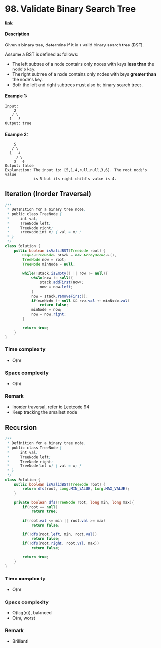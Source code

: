 # 98. Validate Binary Search Tree

#### [link](https://leetcode.com/problems/validate-binary-search-tree/) 

#### Description
Given a binary tree, determine if it is a valid binary search tree (BST).

Assume a BST is defined as follows:

* The left subtree of a node contains only nodes with keys **less than** the node's key.
* The right subtree of a node contains only nodes with keys **greater than** the node's key.
* Both the left and right subtrees must also be binary search trees.

#### Example 1:
```
Input:
    2
   / \
  1   3
Output: true
```
#### Example 2:
```
    5
   / \
  1   4
     / \
    3   6
Output: false
Explanation: The input is: [5,1,4,null,null,3,6]. The root node's value
             is 5 but its right child's value is 4.

```

## Iteration (Inorder Traversal)
```java
/**
 * Definition for a binary tree node.
 * public class TreeNode {
 *     int val;
 *     TreeNode left;
 *     TreeNode right;
 *     TreeNode(int x) { val = x; }
 * }
 */
class Solution {
    public boolean isValidBST(TreeNode root) {
        Deque<TreeNode> stack = new ArrayDeque<>();
        TreeNode now = root;
        TreeNode minNode = null;
        
        while(!stack.isEmpty() || now != null){
            while(now != null){
                stack.addFirst(now);
                now = now.left;
            }
            now = stack.removeFirst();
            if(minNode != null && now.val <= minNode.val)
                return false;
            minNode = now;
            now = now.right;
        }
        
        return true;
    }
}
```
### Time complexity
* O(n)
### Space complexity
* O(h)
### Remark
* Inorder traversal, refer to Leetcode 94
* Keep tracking the smallest node

## Recursion
```java
/**
 * Definition for a binary tree node.
 * public class TreeNode {
 *     int val;
 *     TreeNode left;
 *     TreeNode right;
 *     TreeNode(int x) { val = x; }
 * }
 */
class Solution {
    public boolean isValidBST(TreeNode root) {
        return dfs(root, Long.MIN_VALUE, Long.MAX_VALUE);
    }
    
    private boolean dfs(TreeNode root, long min, long max){
        if(root == null)
            return true;
        
        if(root.val <= min || root.val >= max)
            return false;
        
        if(!dfs(root.left, min, root.val))
            return false;
        if(!dfs(root.right, root.val, max))
            return false;
        
        return true;
    }
}
```
### Time complexity
* O(n)
### Space complexity
* O(log(n)), balanced
* O(n), worst
### Remark
* Brilliant!
